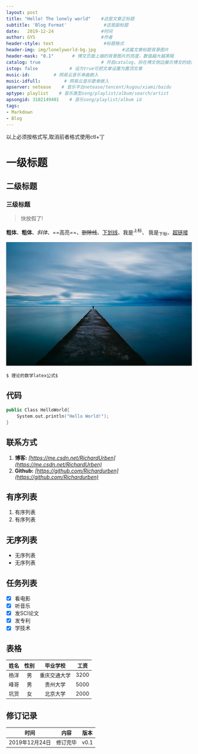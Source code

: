 ```yaml
---
layout: post
title: "Hello! The lonely world"    #这是文章正标题
subtitle: 'Blog Format'              #这是副标题
date:   2019-12-24                  #时间
author: GYS                         #作者
header-style: text                   #标题格式
header-img: img/lonelyworld-bg.jpg          #这篇文章标题背景图片
header-mask: "0.1"       # 博文页面上端的背景图片的亮度，数值越大越黑暗
catalog: true 						# 开启catalog，将在博文侧边展示博文的结构
istop: false            # 设为true可把文章设置为置顶文章
music-id:         # 网易云音乐单曲嵌入
music-idfull:         # 网易云音乐歌单嵌入
apserver: netease    # 音乐平台netease/tencent/kugou/xiami/baidu
aptype: playlist    # 音乐类型song/playlist/album/search/artist
apsongid: 3102149401    # 音乐song/playlist/album id
tags:
- Markdown
- Blog
---
```


以上必须按格式写,取消前者格式使用ctl+']'

# 一级标题
##  二级标题
### 三级标题

> 快放假了!

**粗体**、__粗体__、*斜体*、==高亮==、~~删除线~~、<u>下划线</u>、我是<sup>上标</sup>、 我是<sub>下标</sub>、[超链接](http://www.baidu.com)

  ![图片](/img/test-bg.jpg)


```
$ 理论的数学latex公式$
```
## 代码
~~~C++
public Class HelloWorld{
    System.out.println("Hello World!");
}
~~~

## 联系方式
1. **博客:**  *[https://me.csdn.net/RichardUrben](https://me.csdn.net/RichardUrben)*
2. **Github:**  *[https://github.com/Richardurben](https://github.com/Richardurben)*

## 有序列表
1. 有序列表
2. 有序列表
  
## 无序列表
- 无序列表
- 无序列表

## 任务列表
- [x] 看电影
- [x] 听音乐
- [x] 发SCI论文
- [x] 发专利
- [x] 学技术
  
## 表格

| 姓名 | 性别 |   毕业学校   | 工资 |
| :--: | :--: | :----------: | :--: |
| 杨洋 |  男  | 重庆交通大学 | 3200 |
| 峰哥 |  男  |   贵州大学   | 5000 |
| 坑货 |  女  |   北京大学   | 2000 |

## 修订记录

|      时间      |   内容   | 版本 |
| :------------: | :------: | :--: |
| 2019年12月24日 | 修订完毕 | v0.1 |
